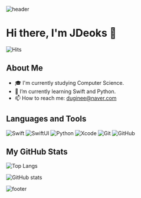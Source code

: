 ![header](https://capsule-render.vercel.app/api?type=waving&color=678dab&height=300&section=header&text=JeongDeok&fontSize=90)

# Hi there, I'm JDeoks 👋
![Hits](https://hits.seeyoufarm.com/api/count/incr/badge.svg?url=https%3A%2F%2Fgithub.com%2FJDeoks)
## About Me

- 🎓 I'm currently studying Computer Science.
- 🌱 I’m currently learning Swift and Python.
- 📫 How to reach me: duginee@naver.com

## Languages and Tools
   
![Swift](https://img.shields.io/badge/Swift-F54A2A?style=flat-square&logo=Swift&logoColor=white)
![SwiftUI](https://img.shields.io/badge/SwiftUI-34B6F7?style=flat-square&logo=SwiftUI&logoColor=white)
![Python](https://img.shields.io/badge/Python-3776AB?style=flat-square&logo=Python&logoColor=white)
![Xcode](https://img.shields.io/badge/Xcode-147EFB?style=flat-square&logo=Xcode&logoColor=white)
![Git](https://img.shields.io/badge/Git-F05032?style=flat-square&logo=Git&logoColor=white)
![GitHub](https://img.shields.io/badge/GitHub-181717?style=flat-square&logo=GitHub&logoColor=white)


## My GitHub Stats

![Top Langs](https://github-readme-stats.vercel.app/api/top-langs/?username=JDeoks&layout=compact&theme=dark&height=150&width=350)

![GitHub stats](https://github-readme-stats.vercel.app/api?username=JDeoks&show_icons=true&theme=dark&include_all_commits=true&count_private=true&hide=stars&height=150&width=350)

![footer](https://capsule-render.vercel.app/api?type=waving&color=678dab&height=150&section=footer&%20World!&fontSize=50&animation=fadeIn)
